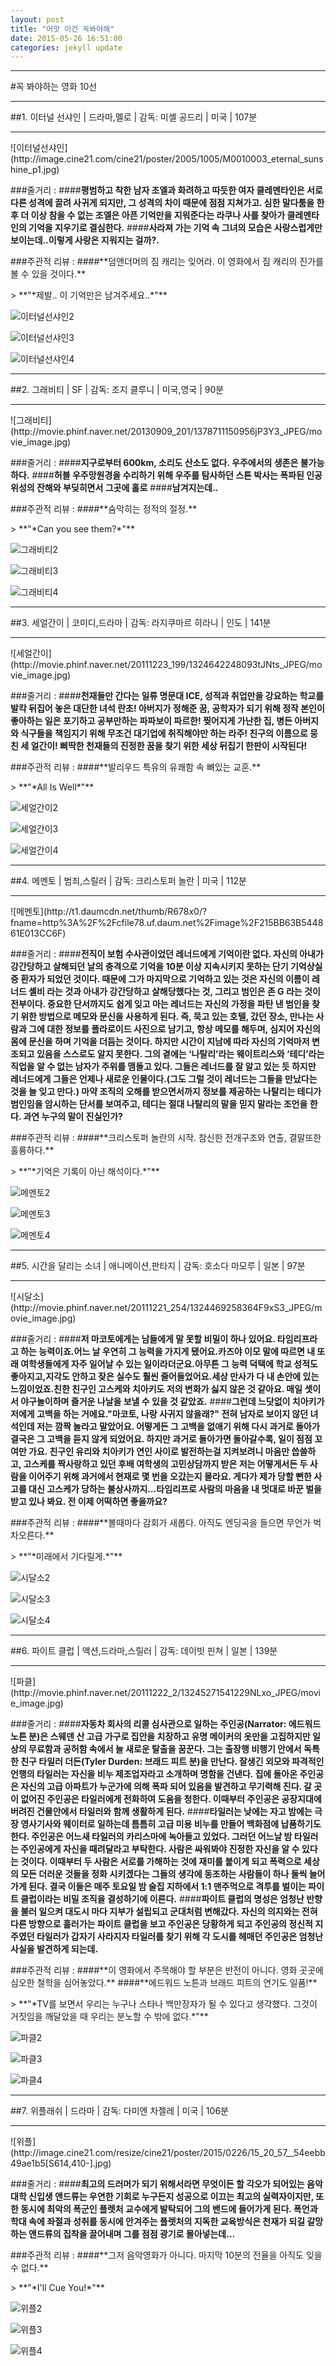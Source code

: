 ```yaml
---
layout: post
title: "어맛 이건 꼭봐야해"
date: 2015-05-26 16:51:00
categories: jekyll update
---
```

<p>
<hr>
</hr>
</p>
#꼭 봐야하는 영화 10선

<p>
<hr>
</hr>
</p>
##1. 이터널 선샤인 | 드라마,멜로 | 감독: 미셸 공드리 | 미국 | 107분
<p>
<hr>
</hr>
</p>
![이터널선샤인](http://image.cine21.com/cine21/poster/2005/1005/M0010003_eternal_sunshine_p1.jpg)

###줄거리 :
####**평범하고 착한 남자 조엘과 화려하고 따듯한 여자 클레멘타인은 서로 다른 성격에 끌려 사귀게 되지만, 그 성격의 차이 때문에 점점 지쳐가고. 심한 말다툼을 한 후 더 이상 참을 수 없는 조엘은 아픈 기억만을 지워준다는 라쿠나 사를 찾아가 클레멘타인의 기억을 지우기로 결심한다.**
####**사라져 가는 기억 속 그녀의 모습은 사랑스럽게만 보이는데..이렇게 사랑은 지워지는 걸까?.**
<p>
</p>
###주관적 리뷰 :
####**덤앤더머의 짐 캐리는 잊어라. 이 영화에서 짐 캐리의 진가를 볼 수 있을 것이다.**
<p>
</p>
> **"*제발.. 이 기억만은 남겨주세요..*"**

![이터널선샤인2](http://movie.phinf.naver.net/20111222_2/1324523401736HiDNU_JPEG/movie_image.jpg?type=m665_443_2)

![이터널선샤인3](http://pds7.egloos.com/pds/200710/11/06/e0070106_470d099e4465b.jpg)

![이터널선샤인4](http://movie.phinf.naver.net/20111222_14/1324523398978eoy7a_JPEG/movie_image.jpg?type=m665_443_2)

<p>
<hr>
</hr>
</p>
##2. 그래비티 | SF | 감독: 조지 클루니 | 미국,영국 | 90분
<p>
<hr>
</hr>
</p>
![그래비티](http://movie.phinf.naver.net/20130909_201/1378711150956jP3Y3_JPEG/movie_image.jpg)

###줄거리 :
####**지구로부터 600km, 소리도 산소도 없다. 우주에서의 생존은 불가능하다.**
####**허블 우주망원경을 수리하기 위해 우주를 탐사하던 스톤 박사는 폭파된 인공위성의 잔해와 부딪히면서 그곳에 홀로**
####**남겨지는데..**
<p>
</p>
###주관적 리뷰 :
####**숨막히는 정적의 절정.**
<p>
</p>
> **"*Can you see them?*"**

![그래비티2](http://movie.phinf.naver.net/20130912_136/1378953471423Vmjjh_JPEG/movie_image.jpg?type=m665_443_2)

![그래비티3](http://movie.phinf.naver.net/20131023_92/1382520111380A80Xl_JPEG/movie_image.jpg?type=m665_443_2)

![그래비티4](http://movie.phinf.naver.net/20131023_194/1382520666100iaQuC_JPEG/movie_image.jpg?type=m665_443_2)

<p>
<hr>
</hr>
</p>
##3. 세얼간이 | 코미디,드라마 | 감독: 라지쿠마르 히라니 | 인도 | 141분
<p>
<hr>
</hr>
</p>
![세얼간이](http://movie.phinf.naver.net/20111223_199/1324642248093tJNts_JPEG/movie_image.jpg)

###줄거리 :
####**천재들만 간다는 일류 명문대 ICE, 성적과 취업만을 강요하는 학교를 발칵 뒤집어 놓은 대단한 녀석 란초! 아버지가 정해준 꿈, 공학자가 되기 위해 정작 본인이 좋아하는 일은 포기하고 공부만하는 파파보이 파르한! 찢어지게 가난한 집, 병든 아버지와 식구들을 책임지기 위해 무조건 대기업에 취직해야만 하는 라주! 친구의 이름으로 뭉친 세 얼간이! 삐딱한 천재들의 진정한 꿈을 찾기 위한 세상 뒤집기 한판이 시작된다!**
<p>
</p>
###주관적 리뷰 :
####**발리우드 특유의 유쾌함 속 뼈있는 교훈.**
<p>
</p>
> **"*All Is Well*"**

![세얼간이2](http://movie.phinf.naver.net/20111223_180/1324642251705GUqXT_JPEG/movie_image.jpg?type=m427_320_2)

![세얼간이3](http://movie.phinf.naver.net/20111223_160/1324642254757lpzDd_JPEG/movie_image.jpg?type=m427_320_2)

![세얼간이4](http://movie.phinf.naver.net/20111223_256/1324642256238nU8MP_JPEG/movie_image.jpg?type=m427_320_2)

<p>
<hr>
</hr>
</p>
##4. 메멘토 | 범죄,스릴러 | 감독: 크리스토퍼 놀란 | 미국 | 112분
<p>
<hr>
</hr>
</p>
![메멘토](http://t1.daumcdn.net/thumb/R678x0/?fname=http%3A%2F%2Fcfile78.uf.daum.net%2Fimage%2F215BB63B544861E013CC6F)

###줄거리 :
####**전직이 보험 수사관이었던 레너드에게 기억이란 없다. 자신의 아내가 강간당하고 살해되던 날의 충격으로 기억을 10분 이상 지속시키지 못하는 단기 기억상실증 환자가 되었던 것이다. 때문에 그가 마지막으로 기억하고 있는 것은 자신의 이름이 레너드 셸비 라는 것과 아내가 강간당하고 살해당했다는 것, 그리고 범인은 존 G 라는 것이 전부이다. 중요한 단서까지도 쉽게 잊고 마는 레너드는 자신의 가정을 파탄 낸 범인을 찾기 위한 방법으로 메모와 문신을 사용하게 된다. 즉, 묵고 있는 호텔, 갔던 장소, 만나는 사람과 그에 대한 정보를 폴라로이드 사진으로 남기고, 항상 메모를 해두며, 심지어 자신의 몸에 문신을 하며 기억을 더듬는 것이다. 하지만 시간이 지남에 따라 자신의 기억마저 변조되고 있음을 스스로도 알지 못한다. 그의 곁에는 ‘나탈리’라는 웨이트리스와 ‘테디’라는 직업을 알 수 없는 남자가 주위를 맴돌고 있다. 그들은 레너드를 잘 알고 있는 듯 하지만 레너드에게 그들은 언제나 새로운 인물이다.(그도 그럴 것이 레너드는 그들을 만났다는 것을 늘 잊고 만다.) 마약 조직의 오해를 받으면서까지 정보를 제공하는 나탈리는 테디가 범인임을 암시하는 단서를 보여주고, 테디는 절대 나탈리의 말을 믿지 말라는 조언을 한다. 과연 누구의 말이 진실인가?**
<p>
</p>
###주관적 리뷰 :
####**크리스토퍼 놀란의 시작. 참신한 전개구조와 연출, 결말또한 훌륭하다.**
<p>
</p>
> **"*기억은 기록이 아닌 해석이다.*"**

![메멘토2](http://movie.phinf.naver.net/20111221_96/1324475881769SWFIl_JPEG/movie_image.jpg?type=m427_320_2)

![메멘토3](http://movie.phinf.naver.net/20111221_56/1324475889953d0flL_JPEG/movie_image.jpg?type=m427_320_2)

![메멘토4](http://movie.phinf.naver.net/20111223_85/13246204879163EBUc_JPEG/movie_image.jpg?type=m427_320_2)

<p>
<hr>
</hr>
</p>
##5. 시간을 달리는 소녀 | 애니메이션,판타지 | 감독: 호소다 마모루 | 일본 | 97분
<p>
<hr>
</hr>
</p>
![시달소](http://movie.phinf.naver.net/20111221_254/1324469258364F9xS3_JPEG/movie_image.jpg)

###줄거리 :
####**저 마코토에게는 남들에게 말 못할 비밀이 하나 있어요. 타임리프라고 하는 능력이죠.어느 날 우연히 그 능력을 가지게 됐어요.카즈야 이모 말에 따르면 내 또래 여학생들에게 자주 일어날 수 있는 일이라더군요.아무튼 그 능력 덕택에 학교 성적도 좋아지고,지각도 안하고 잦은 실수도 훨씬 줄어들었어요.세상 만사가 다 내 손안에 있는 느낌이었죠.친한 친구인 고스케와 치아키도 저의 변화가 싫지 않은 것 같아요. 매일 셋이서 야구놀이하며 즐거운 나날을 보낼 수 있을 것 같았죠.**
####**그런데 느닷없이 치아키가 저에게 고백을 하는 거에요."마코토, 나랑 사귀지 않을래?" 전혀 남자로 보이지 않던 녀석인데 저는 깜짝 놀라고 말았어요. 어떻게든 그 고백을 없애기 위해 다시 과거로 돌아가 결국은 그 고백을 듣지 않게 되었어요. 하지만 과거로 돌아가면 돌아갈수록, 일이 점점 꼬여만 가요. 친구인 유리와 치아키가 연인 사이로 발전하는걸 지켜보려니 마음만 씁쓸하고, 고스케를 짝사랑하고 있던 후배 여학생의 고민상담까지 받은 저는 어떻게서든 두 사람을 이어주기 위해 과거에서 현재로 몇 번을 오갔는지 몰라요. 게다가 제가 당할 뻔한 사고를 대신 고스케가 당하는 불상사까지…타임리프로 사람의 마음을 내 멋대로 바꾼 벌을 받고 있나 봐요. 전 이제 어떡하면 좋을까요?**
<p>
</p>
###주관적 리뷰 :
####**볼때마다 감회가 새롭다. 아직도 엔딩곡을 들으면 무언가 벅차오른다.**
<p>
</p>
> **"*미래에서 기다릴게.*"**

![시달소2](http://movie.phinf.naver.net/20111221_108/1324469264164tMHie_JPEG/movie_image.jpg?type=m427_320_2)

![시달소3](http://movie.phinf.naver.net/20111221_60/132446927188082ssS_JPEG/movie_image.jpg?type=m427_320_2)

![시달소4](http://movie.phinf.naver.net/20111223_22/1324647345306EqvGE_JPEG/movie_image.jpg?type=m427_320_2)

<p>
<hr>
</hr>
</p>
##6. 파이트 클럽 | 액션,드라마,스릴러 | 감독: 데이빗 핀쳐 | 일본 | 139분
<p>
<hr>
</hr>
</p>
![파클](http://movie.phinf.naver.net/20111222_2/13245271541229NLxo_JPEG/movie_image.jpg)

###줄거리 :
####**자동차 회사의 리콜 심사관으로 일하는 주인공(Narrator: 에드워드 노튼 분)은 스웨덴 산 고급 가구로 집안을 치장하고 유명 메이커의 옷만을 고집하지만 일상의 무료함과 공허함 속에서 늘 새로운 탈출을 꿈꾼다. 그는 출장행 비행기 안에서 독특한 친구 타일러 더든(Tyler Durden: 브래드 피트 분)을 만난다. 잘생긴 외모와 파격적인 언행의 타일러는 자신을 비누 제조업자라고 소개하며 명함을 건낸다. 집에 돌아온 주인공은 자신의 고급 아파트가 누군가에 의해 폭파 되어 있음을 발견하고 무기력해 진다. 갈 곳이 없어진 주인공은 타일러에게 전화하여 도움을 청한다. 이때부터 주인공은 공장지대에 버려진 건물안에서 타일러와 함께 생활하게 된다.**
####**타일러는 낮에는 자고 밤에는 극장 영사기사와 웨이터로 일하는데 틈틈히 고급 미용 비누를 만들어 백화점에 납품하기도 한다. 주인공은 어느새 타일러의 카리스마에 녹아들고 있었다. 그러던 어느날 밤 타일러는 주인공에게 자신을 때려달라고 부탁한다. 사람은 싸워봐야 진정한 자신을 알 수 있다는 것이다. 이때부터 두 사람은 서로를 가해하는 것에 재미를 붙이게 되고 폭력으로 세상의 모든 더러운 것들을 정화 시키겠다는 그들의 생각에 동조하는 사람들이 하나 둘씩 늘어가게 된다. 결국 이들은 매주 토요일 밤 술집 지하에서 1:1 맨주먹으로 격투를 벌이는 파이트 클럽이라는 비밀 조직을 결성하기에 이른다.**
####**파이트 클럽의 명성은 엄청난 반향을 불러 일으켜 대도시 마다 지부가 설립되고 군대처럼 변해갔다. 자신의 의지와는 전혀 다른 방향으로 흘러가는 파이트 클럽을 보고 주인공은 당황하게 되고 주인공의 정신적 지주였던 타일러가 갑자기 사라지자 타일러를 찾기 위해 각 도시를 헤매던 주인공은 엄청난 사실을 발견하게 되는데.**
<p>
</p>
###주관적 리뷰 :
####**이 영화에서 주목해야 할 부분은 반전이 아니다. 영화 곳곳에 심오한 철학을 심어놓았다.**
####**에드워드 노튼과 브래드 피트의 연기도 일품!**
<p>
</p>
> **"*TV를 보면서 우리는 누구나 스타나 백만장자가 될 수 있다고 생각했다. 그것이 거짓임을 깨달았을 때 우리는 분노할 수 밖에 없다.*"**

![파클2](http://movie.phinf.naver.net/20111222_141/1324527165615iBxiM_JPEG/movie_image.jpg?type=m665_443_2)

![파클3](http://movie.phinf.naver.net/20111222_15/1324527166343E1JHl_JPEG/movie_image.jpg?type=m665_443_2)

![파클4](http://movie.phinf.naver.net/20111223_25/1324628055751hAz2H_JPEG/movie_image.jpg?type=m665_443_2)

<p>
<hr>
</hr>
</p>
##7. 위플래쉬 | 드라마 | 감독: 다미엔 차젤레 | 미국 | 106분
<p>
<hr>
</hr>
</p>
![위플](http://image.cine21.com/resize/cine21/poster/2015/0226/15_20_57__54eebb49ae1b5[S614,410-].jpg)

###줄거리 :
####**최고의 드러머가 되기 위해서라면 무엇이든 할 각오가 되어있는 음악대학 신입생 앤드류는 우연한 기회로 누구든지 성공으로 이끄는 최고의 실력자이지만, 또한 동시에 최악의 폭군인 플렛처 교수에게 발탁되어 그의 밴드에 들어가게 된다. 폭언과 학대 속에 좌절과 성취를 동시에 안겨주는 플렛처의 지독한 교육방식은 천재가 되길 갈망하는 앤드류의 집착을 끌어내며 그를 점점 광기로 몰아넣는데…**
<p>
</p>
###주관적 리뷰 :
####**그저 음악영화가 아니다. 마지막 10분의 전율을 아직도 잊을 수 없다.**
<p>
</p>
> **"*I'll Cue You!*"**

![위플2](http://movie.phinf.naver.net/20150126_273/1422249815103P145v_JPEG/movie_image.jpg?type=m427_320_2)

![위플3](http://movie.phinf.naver.net/20150227_168/1425011396192XnClK_JPEG/movie_image.jpg?type=m427_320_2)

![위플4](http://movie.phinf.naver.net/20131217_294/1387263144114ppnqz_JPEG/movie_image.jpg?type=m427_320_2)
